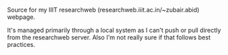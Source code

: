 Source for my IIIT researchweb (researchweb.iiit.ac.in/~zubair.abid) webpage.

It's managed primarily through a local system as I can't push or pull directly from the researchweb server. Also I'm not really sure if that follows best practices.
